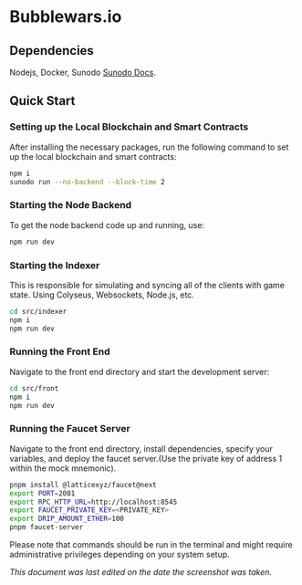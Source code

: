 # Bubblewars.io

## Dependencies

Nodejs, Docker, Sunodo [Sunodo Docs](https://docs.sunodo.io/guide/introduction/installing).

## Quick Start

### Setting up the Local Blockchain and Smart Contracts

After installing the necessary packages, run the following command to set up the local blockchain and smart contracts:

```bash
npm i
sunodo run --no-backend --block-time 2
```

### Starting the Node Backend

To get the node backend code up and running, use:

```bash
npm run dev
```

### Starting the Indexer

This is responsible for simulating and syncing all of the clients with game state. Using Colyseus, Websockets, Node.js, etc.

```bash
cd src/indexer
npm i
npm run dev
```

### Running the Front End

Navigate to the front end directory and start the development server:

```bash
cd src/front
npm i
npm run dev
```

### Running the Faucet Server

Navigate to the front end directory, install dependencies, specify your variables, and deploy the faucet server.(Use the private key of address 1 within the mock mnemonic).

```bash
pnpm install @latticexyz/faucet@next
export PORT=2001
export RPC_HTTP_URL=http://localhost:8545
export FAUCET_PRIVATE_KEY=<PRIVATE_KEY>
export DRIP_AMOUNT_ETHER=100
pnpm faucet-server
```

Please note that commands should be run in the terminal and might require administrative privileges depending on your system setup.

_This document was last edited on the date the screenshot was taken._
